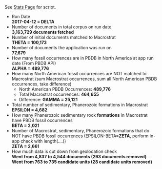 See [Stats Page](https://github.com/ItoErika/PBDB_Fidelity_app/edit/master/Analysis/Stats.R) for script.

+ Run Date \
**2017-04-12 = DELTA**
+ Number of documents in total corpus on run date\
**3,163,729 documents fetched**
+ Number of initial documents matched to Macrostrat\
**THETA = 100,173**
+ Number of documents the application was run on\
**77,679**
+ How many fossil occurrences are in PBDB in North America at app run date (From PBDB API)\
**ALPHA = 489,776**
+ How many North American fossil occurrences are NOT matched to Macrostrat (sum Macrostrat occurrences, sum all North American PBDB occurrences, take difference)
    + North American PBDB Occurrences: **489,776**
    + Total Macrostrat occurrences: **464,655**
    + Difference: **GAMMA = 25,121**
+ Total number of sedimentary, Phanerozoic formations in Macrostrat\
**EPSILON = 4,682**
+ How many  Phanerozoic sedimentary rock **formations** in Macrostrat have PBDB fossil occurrences\
**BETA = 2,021**
+ Number of Macrostrat, sedimentary, Phanerozoic formations that do NOT have PBDB fossil occurrences (EPSILON-BETA=**ZETA**, perform in-app check with length(....))\
**ZETA = 2,661**
+ How much data is cut down from geolocation check\
**Went from 4,837 to 4,544 documents (293 documents removed)**\
**Went from 763 to 735 candidate units (28 candidate units removed)**
